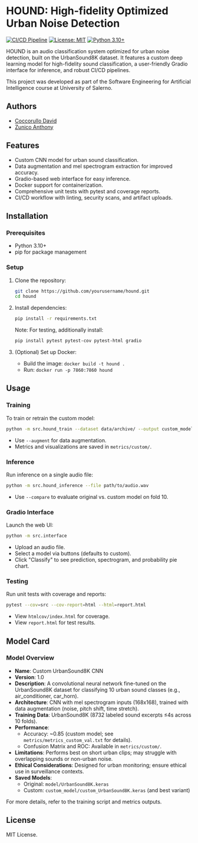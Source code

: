 # HOUND: High-fidelity Optimized Urban Noise Detection

[![CI/CD Pipeline](https://github.com/davidcocc/HOUND/actions/workflows/ci-cd.yml/badge.svg)](https://github.com/davidcocc/HOUND/actions)
[![License: MIT](https://img.shields.io/badge/License-MIT-yellow.svg)](https://opensource.org/licenses/MIT)
[![Python 3.10+](https://img.shields.io/badge/python-3.10+-blue.svg)](https://www.python.org/downloads/release/python-3100/)

HOUND is an audio classification system optimized for urban noise detection, built on the UrbanSound8K dataset. It features a custom deep learning model for high-fidelity sound classification, a user-friendly Gradio interface for inference, and robust CI/CD pipelines.

This project was developed as part of the Software Engineering for Artificial Intelligence course at University of Salerno.

## Authors
- [Coccorullo David](https://github.com/davidcocc)
- [Zunico Anthony](https://github.com/DJHeisenberg01)

## Features
- Custom CNN model for urban sound classification.
- Data augmentation and mel spectrogram extraction for improved accuracy.
- Gradio-based web interface for easy inference.
- Docker support for containerization.
- Comprehensive unit tests with pytest and coverage reports.
- CI/CD workflow with linting, security scans, and artifact uploads.

## Installation
### Prerequisites
- Python 3.10+
- pip for package management

### Setup
1. Clone the repository:
   ```bash
   git clone https://github.com/yourusername/hound.git
   cd hound
   ```

2. Install dependencies:
   ```bash
   pip install -r requirements.txt
   ```

   Note: For testing, additionally install:
   ```bash
   pip install pytest pytest-cov pytest-html gradio
   ```

3. (Optional) Set up Docker:
   - Build the image: `docker build -t hound .`
   - Run: `docker run -p 7860:7860 hound`

## Usage
### Training
To train or retrain the custom model:
```bash
python -m src.hound_train --dataset data/archive/ --output custom_model/custom_UrbanSound8K.keras
```
- Use `--augment` for data augmentation.
- Metrics and visualizations are saved in `metrics/custom/`.

### Inference
Run inference on a single audio file:
```bash
python -m src.hound_inference --file path/to/audio.wav
```
- Use `--compare` to evaluate original vs. custom model on fold 10.

### Gradio Interface
Launch the web UI:
```bash
python -m src.interface
```
- Upload an audio file.
- Select a model via buttons (defaults to custom).
- Click "Classify" to see prediction, spectrogram, and probability pie chart.

### Testing
Run unit tests with coverage and reports:
```bash
pytest --cov=src --cov-report=html --html=report.html
```
- View `htmlcov/index.html` for coverage.
- View `report.html` for test results.

## Model Card
### Model Overview
- **Name**: Custom UrbanSound8K CNN
- **Version**: 1.0
- **Description**: A convolutional neural network fine-tuned on the UrbanSound8K dataset for classifying 10 urban sound classes (e.g., air_conditioner, car_horn).
- **Architecture**: CNN with mel spectrogram inputs (168x168), trained with data augmentation (noise, pitch shift, time stretch).
- **Training Data**: UrbanSound8K (8732 labeled sound excerpts ≤4s across 10 folds).
- **Performance**:
  - Accuracy: ~0.85 (custom model; see `metrics/metrics_custom_val.txt` for details).
  - Confusion Matrix and ROC: Available in `metrics/custom/`.
- **Limitations**: Performs best on short urban clips; may struggle with overlapping sounds or non-urban noise.
- **Ethical Considerations**: Designed for urban monitoring; ensure ethical use in surveillance contexts.
- **Saved Models**:
  - Original: `model/UrbanSound8K.keras`
  - Custom: `custom_model/custom_UrbanSound8K.keras` (and best variant)

For more details, refer to the training script and metrics outputs.

## License
MIT License.
